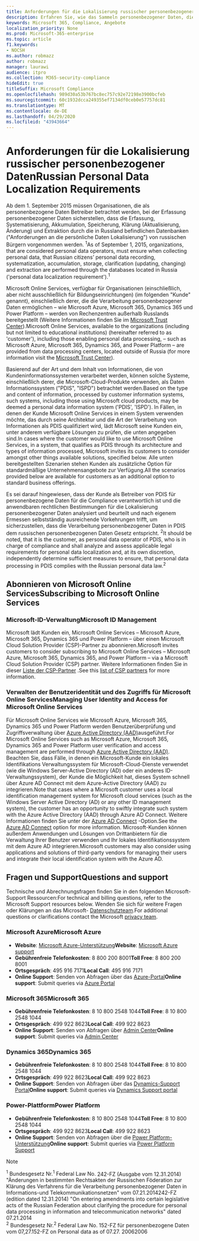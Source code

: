 ```yaml
---
title: Anforderungen für die Lokalisierung russischer personenbezogener Daten
description: Erfahren Sie, wie das Sammeln personenbezogener Daten, die Erfassung, Systematisierung, Speicherung, Speicherung, Klärung und Extraktion von personenbezogenen Daten in Microsoft-Diensten und-Datenbanken in Russland ausgeführt wird.
keywords: Microsoft 365, Compliance, Angebote
localization_priority: None
ms.prod: Microsoft-365-enterprise
ms.topic: article
f1.keywords:
- NOCSH
ms.author: robmazz
author: robmazz
manager: laurawi
audience: itpro
ms.collection: M365-security-compliance
hideEdit: true
titleSuffix: Microsoft Compliance
ms.openlocfilehash: 989d30a53b767bc8ec757c92e72198e3900bcfeb
ms.sourcegitcommit: 60c1932dcca249355ef7134df0ceb0e57757dc81
ms.translationtype: MT
ms.contentlocale: de-DE
ms.lasthandoff: 04/29/2020
ms.locfileid: "43943664"
---
```

# <a name="russian-personal-data-localization-requirements"></a><span data-ttu-id="ee200-104">Anforderungen für die Lokalisierung russischer personenbezogener Daten</span><span class="sxs-lookup"><span data-stu-id="ee200-104">Russian Personal Data Localization Requirements</span></span>

<span data-ttu-id="ee200-105">Ab dem 1. September 2015 müssen Organisationen, die als personenbezogene Daten Betreiber betrachtet werden, bei der Erfassung personenbezogener Daten sicherstellen, dass die Erfassung, Systematisierung, Akkumulation, Speicherung, Klärung (Aktualisierung, Änderung) und Extraktion durch die in Russland befindlichen Datenbanken ("Anforderungen an die persönliche Daten Lokalisierung") von russischen Bürgern vorgenommen werden. <sup>1</sup></span><span class="sxs-lookup"><span data-stu-id="ee200-105">As of September 1, 2015, organizations, that are considered personal data operators, must ensure when collecting personal data, that Russian citizens’ personal data recording, systematization, accumulation, storage, clarification (updating, changing) and extraction are performed through the databases located in Russia ('personal data localization requirement').<sup>1</sup></span></span>

<span data-ttu-id="ee200-106">Microsoft Online Services, verfügbar für Organisationen (einschließlich, aber nicht ausschließlich für Bildungseinrichtungen) (im folgenden "Kunde" genannt), einschließlich derer, die die Verarbeitung personenbezogener Daten ermöglichen – wie Microsoft Azure, Microsoft 365, Dynamics 365 und Power Platform – werden von Rechenzentren außerhalb Russlands bereitgestellt (Weitere Informationen finden Sie im [Microsoft Trust Center](https://www.microsoft.com/trust-center)).</span><span class="sxs-lookup"><span data-stu-id="ee200-106">Microsoft Online Services, available to the organizations (including but not limited to educational institutions) (hereinafter referred to as 'customer'), including those enabling personal data processing, – such as Microsoft Azure, Microsoft 365, Dynamics 365, and Power Platform – are provided from data processing centers, located outside of Russia (for more information visit the [Microsoft Trust Center](https://www.microsoft.com/trust-center)).</span></span>

<span data-ttu-id="ee200-107">Basierend auf der Art und dem Inhalt von Informationen, die von Kundeninformationssystemen verarbeitet werden, können solche Systeme, einschließlich derer, die Microsoft-Cloud-Produkte verwenden, als Daten Informationssystem ("PDIS", "ISPD") betrachtet werden.</span><span class="sxs-lookup"><span data-stu-id="ee200-107">Based on the type and content of information, processed by customer information systems, such systems, including those using Microsoft cloud products, may be deemed a personal data information system ('PDIS', 'ISPD').</span></span> <span data-ttu-id="ee200-108">In Fällen, in denen der Kunde Microsoft Online Services in einem System verwenden möchte, das durch seine Architektur und die Art der Verarbeitung von Informationen als PDIS qualifiziert wird, lädt Microsoft seine Kunden ein, unter anderem verfügbare Lösungen zu prüfen, die unten angegeben sind.</span><span class="sxs-lookup"><span data-stu-id="ee200-108">In cases where the customer would like to use Microsoft Online Services, in a system, that qualifies as PDIS through its architecture and types of information processed, Microsoft invites its customers to consider amongst other things available solutions, specified below.</span></span> <span data-ttu-id="ee200-109">Alle unten bereitgestellten Szenarien stehen Kunden als zusätzliche Option für standardmäßige Unternehmensangebote zur Verfügung.</span><span class="sxs-lookup"><span data-stu-id="ee200-109">All the scenarios provided below are available for customers as an additional option to standard business offerings.</span></span>

<span data-ttu-id="ee200-110">Es sei darauf hingewiesen, dass der Kunde als Betreiber von PDIS für personenbezogene Daten für die Compliance verantwortlich ist und die anwendbaren rechtlichen Bestimmungen für die Lokalisierung personenbezogener Daten analysiert und beurteilt und nach eigenem Ermessen selbstständig ausreichende Vorkehrungen trifft, um sicherzustellen, dass die Verarbeitung personenbezogener Daten in PDIS dem russischen personenbezogenen Daten Gesetz entspricht. <sup>2</sup></span><span class="sxs-lookup"><span data-stu-id="ee200-110">It should be noted, that it is the customer, as personal data operator of PDIS, who is in charge of compliance and shall analyze and assess applicable legal requirements for personal data localization and, at its own discretion, independently determine sufficient measures to ensure, that personal data processing in PDIS complies with the Russian personal data law.<sup>2</sup></span></span>

## <a name="subscribing-to-microsoft-online-services"></a><span data-ttu-id="ee200-111">Abonnieren von Microsoft Online Services</span><span class="sxs-lookup"><span data-stu-id="ee200-111">Subscribing to Microsoft Online Services</span></span>

### <a name="microsoft-id-management"></a><span data-ttu-id="ee200-112">Microsoft-ID-Verwaltung</span><span class="sxs-lookup"><span data-stu-id="ee200-112">Microsoft ID Management</span></span>

<span data-ttu-id="ee200-113">Microsoft lädt Kunden ein, Microsoft Online Services – Microsoft Azure, Microsoft 365, Dynamics 365 und Power Platform – über einen Microsoft Cloud Solution Provider (CSP)-Partner zu abonnieren.</span><span class="sxs-lookup"><span data-stu-id="ee200-113">Microsoft invites customers to consider subscribing to Microsoft Online Services – Microsoft Azure, Microsoft 365, Dynamics 365, and Power Platform – via a Microsoft Cloud Solution Provider (CSP) partner.</span></span> <span data-ttu-id="ee200-114">Weitere Informationen finden Sie in dieser [Liste der CSP-Partner](https://pinpoint.microsoft.com/search?type=services&campaign=691) .</span><span class="sxs-lookup"><span data-stu-id="ee200-114">See this [list of CSP partners](https://pinpoint.microsoft.com/search?type=services&campaign=691) for more information.</span></span>

### <a name="managing-user-identity-and-access-for-microsoft-online-services"></a><span data-ttu-id="ee200-115">Verwalten der Benutzeridentität und des Zugriffs für Microsoft Online Services</span><span class="sxs-lookup"><span data-stu-id="ee200-115">Managing User Identity and Access for Microsoft Online Services</span></span>

<span data-ttu-id="ee200-116">Für Microsoft Online Services wie Microsoft Azure, Microsoft 365, Dynamics 365 und Power Platform werden Benutzerüberprüfung und Zugriffsverwaltung über [Azure Active Directory (AAD)](https://azure.microsoft.com/services/active-directory/)ausgeführt.</span><span class="sxs-lookup"><span data-stu-id="ee200-116">For Microsoft Online Services such as Microsoft Azure, Microsoft 365, Dynamics 365 and Power Platform user verification and access management are performed through [Azure Active Directory (AAD)](https://azure.microsoft.com/services/active-directory/).</span></span> <span data-ttu-id="ee200-117">Beachten Sie, dass Fälle, in denen ein Microsoft-Kunde ein lokales Identifikations Verwaltungssystem für Microsoft-Cloud-Dienste verwendet (wie die Windows Server-Active Directory (AD) oder ein anderes ID-Verwaltungssystem), der Kunde die Möglichkeit hat, dieses System schnell über Azure AD Connect mit dem Azure-Active Directory (AAD) zu integrieren.</span><span class="sxs-lookup"><span data-stu-id="ee200-117">Note that cases where a Microsoft customer uses a local identification management system for Microsoft cloud services (such as the Windows Server Active Directory (AD) or any other ID management system), the customer has an opportunity to swiftly integrate such system with the Azure Active Directory (AAD) through Azure AD Connect.</span></span> <span data-ttu-id="ee200-118">Weitere Informationen finden Sie unter der [Azure AD Connect](https://docs.microsoft.com/azure/active-directory/cloud-provisioning/) -Option.</span><span class="sxs-lookup"><span data-stu-id="ee200-118">See the [Azure AD Connect](https://docs.microsoft.com/azure/active-directory/cloud-provisioning/) option for more information.</span></span> <span data-ttu-id="ee200-119">Microsoft-Kunden können außerdem Anwendungen und Lösungen von Drittanbietern für die Verwaltung Ihrer Benutzer verwenden und Ihr lokales Identifikationssystem mit dem Azure AD integrieren.</span><span class="sxs-lookup"><span data-stu-id="ee200-119">Microsoft customers may also consider using applications and solutions of third-party vendors for managing their users and integrate their local identification system with the Azure AD.</span></span>

## <a name="questions-and-support"></a><span data-ttu-id="ee200-120">Fragen und Support</span><span class="sxs-lookup"><span data-stu-id="ee200-120">Questions and support</span></span>

<span data-ttu-id="ee200-121">Technische und Abrechnungsfragen finden Sie in den folgenden Microsoft-Support Ressourcen:</span><span class="sxs-lookup"><span data-stu-id="ee200-121">For technical and billing questions, refer to the Microsoft Support resources below.</span></span> <span data-ttu-id="ee200-122">Wenden Sie sich für weitere Fragen oder Klärungen an das Microsoft- [Datenschutzteam](https://support.microsoft.com/gp/privacy-page).</span><span class="sxs-lookup"><span data-stu-id="ee200-122">For additional questions or clarifications contact the Microsoft [privacy team](https://support.microsoft.com/gp/privacy-page).</span></span>

### <a name="microsoft-azure"></a><span data-ttu-id="ee200-123">Microsoft Azure</span><span class="sxs-lookup"><span data-stu-id="ee200-123">Microsoft Azure</span></span>

- <span data-ttu-id="ee200-124">**Website**: [Microsoft Azure-Unterstützung](https://aka.ms/GetAzureSupport)</span><span class="sxs-lookup"><span data-stu-id="ee200-124">**Website**: [Microsoft Azure support](https://aka.ms/GetAzureSupport)</span></span>
- <span data-ttu-id="ee200-125">**Gebührenfreie Telefonkosten**: 8 800 200 8001</span><span class="sxs-lookup"><span data-stu-id="ee200-125">**Toll Free**: 8 800 200 8001</span></span>
- <span data-ttu-id="ee200-126">**Ortsgespräch**: 495 916 7171</span><span class="sxs-lookup"><span data-stu-id="ee200-126">**Local Call**: 495 916 7171</span></span>
- <span data-ttu-id="ee200-127">**Online Support**: Senden von Abfragen über das [Azure-Portal](https://portal.azure.com)</span><span class="sxs-lookup"><span data-stu-id="ee200-127">**Online support**: Submit queries via [Azure Portal](https://portal.azure.com)</span></span>

### <a name="microsoft-365"></a><span data-ttu-id="ee200-128">Microsoft 365</span><span class="sxs-lookup"><span data-stu-id="ee200-128">Microsoft 365</span></span>

- <span data-ttu-id="ee200-129">**Gebührenfreie Telefonkosten**: 8 10 800 2548 1044</span><span class="sxs-lookup"><span data-stu-id="ee200-129">**Toll Free**: 8 10 800 2548 1044</span></span>
- <span data-ttu-id="ee200-130">**Ortsgespräch**: 499 922 8623</span><span class="sxs-lookup"><span data-stu-id="ee200-130">**Local Call**: 499 922 8623</span></span>
- <span data-ttu-id="ee200-131">**Online Support**: Senden von Abfragen über [Admin Center](https://portal.office.com/)</span><span class="sxs-lookup"><span data-stu-id="ee200-131">**Online support**: Submit queries via [Admin Center](https://portal.office.com/)</span></span>

### <a name="dynamics-365"></a><span data-ttu-id="ee200-132">Dynamics 365</span><span class="sxs-lookup"><span data-stu-id="ee200-132">Dynamics 365</span></span>

- <span data-ttu-id="ee200-133">**Gebührenfreie Telefonkosten**: 8 10 800 2548 1044</span><span class="sxs-lookup"><span data-stu-id="ee200-133">**Toll Free**: 8 10 800 2548 1044</span></span>
- <span data-ttu-id="ee200-134">**Ortsgespräch**: 499 922 8623</span><span class="sxs-lookup"><span data-stu-id="ee200-134">**Local Call**: 499 922 8623</span></span>
- <span data-ttu-id="ee200-135">**Online Support**: Senden von Abfragen über das [Dynamics-Support Portal](https://dynamics.microsoft.com/support/)</span><span class="sxs-lookup"><span data-stu-id="ee200-135">**Online support**: Submit queries via [Dynamics Support portal](https://dynamics.microsoft.com/support/)</span></span>

### <a name="power-platform"></a><span data-ttu-id="ee200-136">Power-Plattform</span><span class="sxs-lookup"><span data-stu-id="ee200-136">Power Platform</span></span>

- <span data-ttu-id="ee200-137">**Gebührenfreie Telefonkosten**: 8 10 800 2548 1044</span><span class="sxs-lookup"><span data-stu-id="ee200-137">**Toll Free**: 8 10 800 2548 1044</span></span>
- <span data-ttu-id="ee200-138">**Ortsgespräch**: 499 922 8623</span><span class="sxs-lookup"><span data-stu-id="ee200-138">**Local Call**: 499 922 8623</span></span>
- <span data-ttu-id="ee200-139">**Online Support**: Senden von Abfragen über die [Power Platform-Unterstützung](https://docs.microsoft.com/power-platform/admin/get-help-support)</span><span class="sxs-lookup"><span data-stu-id="ee200-139">**Online support**: Submit queries via [Power Platform Support](https://docs.microsoft.com/power-platform/admin/get-help-support)</span></span>

> [!NOTE]
> <span data-ttu-id="ee200-140"><sup>1</sup> Bundesgesetz Nr.</span><span class="sxs-lookup"><span data-stu-id="ee200-140"><sup>1</sup> Federal Law No.</span></span> <span data-ttu-id="ee200-141">242-FZ (Ausgabe vom 12.31.2014) "Änderungen in bestimmten Rechtsakten der Russischen Föderation zur Klärung des Verfahrens für die Verarbeitung personenbezogener Daten in Informations-und Telekommunikationsnetzen" vom 07.21.2014</span><span class="sxs-lookup"><span data-stu-id="ee200-141">242-FZ (edition dated 12.31.2014) "On entering amendments into certain legislative acts of the Russian Federation about clarifying the procedure for personal data processing in information and telecommunication networks" dated 07.21.2014</span></span> <br>
> <span data-ttu-id="ee200-142"><sup>2</sup> Bundesgesetz Nr.</span><span class="sxs-lookup"><span data-stu-id="ee200-142"><sup>2</sup> Federal Law No.</span></span> <span data-ttu-id="ee200-143">152-FZ für personenbezogene Daten vom 07,27.</span><span class="sxs-lookup"><span data-stu-id="ee200-143">152-FZ on Personal data as of 07.27.</span></span> <span data-ttu-id="ee200-144">2006</span><span class="sxs-lookup"><span data-stu-id="ee200-144">2006</span></span><br>

